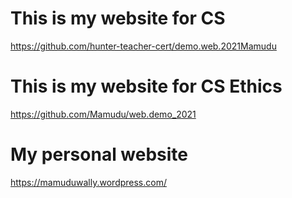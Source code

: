 # This is my website for CS
https://github.com/hunter-teacher-cert/demo.web.2021Mamudu

# This is my website for CS Ethics
https://github.com/Mamudu/web.demo_2021

# My personal website
https://mamuduwally.wordpress.com/